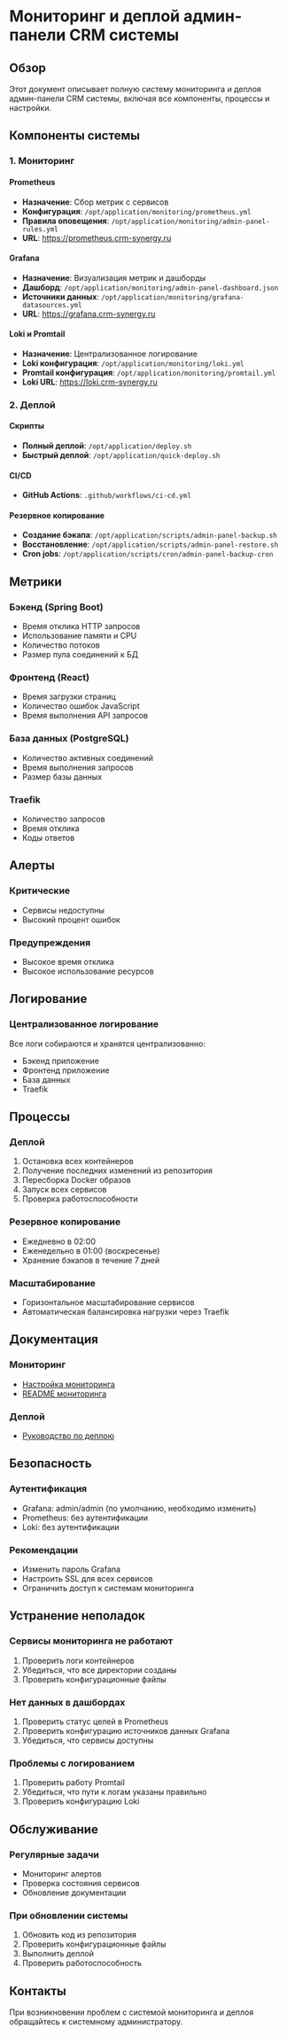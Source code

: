 # Мониторинг и деплой админ-панели CRM системы

## Обзор

Этот документ описывает полную систему мониторинга и деплоя админ-панели CRM системы, включая все компоненты, процессы и настройки.

## Компоненты системы

### 1. Мониторинг

#### Prometheus
- **Назначение**: Сбор метрик с сервисов
- **Конфигурация**: `/opt/application/monitoring/prometheus.yml`
- **Правила оповещения**: `/opt/application/monitoring/admin-panel-rules.yml`
- **URL**: https://prometheus.crm-synergy.ru

#### Grafana
- **Назначение**: Визуализация метрик и дашборды
- **Дашборд**: `/opt/application/monitoring/admin-panel-dashboard.json`
- **Источники данных**: `/opt/application/monitoring/grafana-datasources.yml`
- **URL**: https://grafana.crm-synergy.ru

#### Loki и Promtail
- **Назначение**: Централизованное логирование
- **Loki конфигурация**: `/opt/application/monitoring/loki.yml`
- **Promtail конфигурация**: `/opt/application/monitoring/promtail.yml`
- **Loki URL**: https://loki.crm-synergy.ru

### 2. Деплой

#### Скрипты
- **Полный деплой**: `/opt/application/deploy.sh`
- **Быстрый деплой**: `/opt/application/quick-deploy.sh`

#### CI/CD
- **GitHub Actions**: `.github/workflows/ci-cd.yml`

#### Резервное копирование
- **Создание бэкапа**: `/opt/application/scripts/admin-panel-backup.sh`
- **Восстановление**: `/opt/application/scripts/admin-panel-restore.sh`
- **Cron jobs**: `/opt/application/scripts/cron/admin-panel-backup-cron`

## Метрики

### Бэкенд (Spring Boot)
- Время отклика HTTP запросов
- Использование памяти и CPU
- Количество потоков
- Размер пула соединений к БД

### Фронтенд (React)
- Время загрузки страниц
- Количество ошибок JavaScript
- Время выполнения API запросов

### База данных (PostgreSQL)
- Количество активных соединений
- Время выполнения запросов
- Размер базы данных

### Traefik
- Количество запросов
- Время отклика
- Коды ответов

## Алерты

### Критические
- Сервисы недоступны
- Высокий процент ошибок

### Предупреждения
- Высокое время отклика
- Высокое использование ресурсов

## Логирование

### Централизованное логирование
Все логи собираются и хранятся централизованно:
- Бэкенд приложение
- Фронтенд приложение
- База данных
- Traefik

## Процессы

### Деплой
1. Остановка всех контейнеров
2. Получение последних изменений из репозитория
3. Пересборка Docker образов
4. Запуск всех сервисов
5. Проверка работоспособности

### Резервное копирование
- Ежедневно в 02:00
- Еженедельно в 01:00 (воскресенье)
- Хранение бэкапов в течение 7 дней

### Масштабирование
- Горизонтальное масштабирование сервисов
- Автоматическая балансировка нагрузки через Traefik

## Документация

### Мониторинг
- [Настройка мониторинга](docs/monitoring/monitoring-setup.md)
- [README мониторинга](monitoring/README.md)

### Деплой
- [Руководство по деплою](docs/monitoring/deployment-guide.md)

## Безопасность

### Аутентификация
- Grafana: admin/admin (по умолчанию, необходимо изменить)
- Prometheus: без аутентификации
- Loki: без аутентификации

### Рекомендации
- Изменить пароль Grafana
- Настроить SSL для всех сервисов
- Ограничить доступ к системам мониторинга

## Устранение неполадок

### Сервисы мониторинга не работают
1. Проверить логи контейнеров
2. Убедиться, что все директории созданы
3. Проверить конфигурационные файлы

### Нет данных в дашбордах
1. Проверить статус целей в Prometheus
2. Проверить конфигурацию источников данных Grafana
3. Убедиться, что сервисы доступны

### Проблемы с логированием
1. Проверить работу Promtail
2. Убедиться, что пути к логам указаны правильно
3. Проверить конфигурацию Loki

## Обслуживание

### Регулярные задачи
- Мониторинг алертов
- Проверка состояния сервисов
- Обновление документации

### При обновлении системы
1. Обновить код из репозитория
2. Проверить конфигурационные файлы
3. Выполнить деплой
4. Проверить работоспособность

## Контакты

При возникновении проблем с системой мониторинга и деплоя обращайтесь к системному администратору.